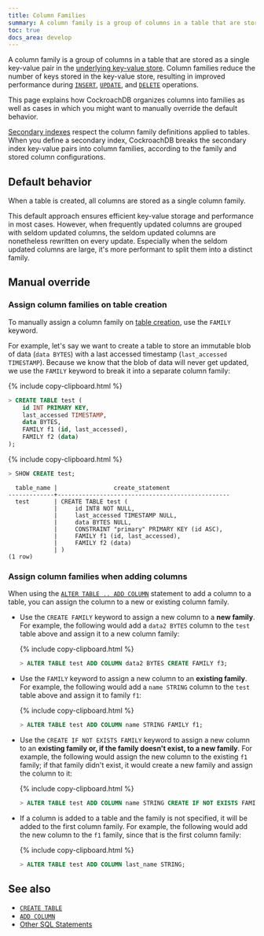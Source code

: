```yaml
---
title: Column Families
summary: A column family is a group of columns in a table that are stored as a single key-value pair in the underlying key-value store.
toc: true
docs_area: develop
---
```


A column family is a group of columns in a table that are stored as a single key-value pair in the [underlying key-value store](architecture/storage-layer.html). Column families reduce the number of keys stored in the key-value store, resulting in improved performance during [`INSERT`](insert.html), [`UPDATE`](update.html), and [`DELETE`](delete.html) operations.

This page explains how CockroachDB organizes columns into families as well as cases in which you might want to manually override the default behavior.

 [Secondary indexes](indexes.html) respect the column family definitions applied to tables. When you define a secondary index, CockroachDB breaks the secondary index key-value pairs into column families, according to the family and stored column configurations.

## Default behavior

When a table is created, all columns are stored as a single column family.  

This default approach ensures efficient key-value storage and performance in most cases. However, when frequently updated columns are grouped with seldom updated columns, the seldom updated columns are nonetheless rewritten on every update. Especially when the seldom updated columns are large, it's more performant to split them into a distinct family.

## Manual override

### Assign column families on table creation

To manually assign a column family on [table creation](create-table.html), use the `FAMILY` keyword.  

For example, let's say we want to create a table to store an immutable blob of data (`data BYTES`) with a last accessed timestamp (`last_accessed TIMESTAMP`). Because we know that the blob of data will never get updated, we use the `FAMILY` keyword to break it into a separate column family:

{%  include copy-clipboard.html %}
~~~ sql
> CREATE TABLE test (
    id INT PRIMARY KEY,
    last_accessed TIMESTAMP,
    data BYTES,
    FAMILY f1 (id, last_accessed),
    FAMILY f2 (data)
);
~~~

{%  include copy-clipboard.html %}
~~~ sql
> SHOW CREATE test;
~~~

~~~
  table_name |                create_statement
-------------+-------------------------------------------------
  test       | CREATE TABLE test (
             |     id INT8 NOT NULL,
             |     last_accessed TIMESTAMP NULL,
             |     data BYTES NULL,
             |     CONSTRAINT "primary" PRIMARY KEY (id ASC),
             |     FAMILY f1 (id, last_accessed),
             |     FAMILY f2 (data)
             | )
(1 row)
~~~


### Assign column families when adding columns

When using the [`ALTER TABLE .. ADD COLUMN`](add-column.html) statement to add a column to a table, you can assign the column to a new or existing column family.

- Use the `CREATE FAMILY` keyword to assign a new column to a **new family**. For example, the following would add a `data2 BYTES` column to the `test` table above and assign it to a new column family:

  {%  include copy-clipboard.html %}
  ~~~ sql
  > ALTER TABLE test ADD COLUMN data2 BYTES CREATE FAMILY f3;
  ~~~

- Use the `FAMILY` keyword to assign a new column to an **existing family**. For example, the following would add a `name STRING` column to the `test` table above and assign it to family `f1`:

  {%  include copy-clipboard.html %}
  ~~~ sql
  > ALTER TABLE test ADD COLUMN name STRING FAMILY f1;
  ~~~

- Use the `CREATE IF NOT EXISTS FAMILY` keyword to assign a new column to an **existing family or, if the family doesn't exist, to a new family**. For example, the following would assign the new column to the existing `f1` family; if that family didn't exist, it would create a new family and assign the column to it:

  {%  include copy-clipboard.html %}
  ~~~ sql
  > ALTER TABLE test ADD COLUMN name STRING CREATE IF NOT EXISTS FAMILY f1;
  ~~~

- If a column is added to a table and the family is not specified, it will be added to the first column family. For example, the following would add the new column to the `f1` family, since that is the first column family:

  {%  include copy-clipboard.html %}
  ~~~ sql
  > ALTER TABLE test ADD COLUMN last_name STRING;
  ~~~

## See also

- [`CREATE TABLE`](create-table.html)
- [`ADD COLUMN`](add-column.html)
- [Other SQL Statements](sql-statements.html)
